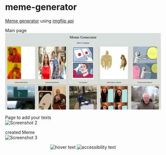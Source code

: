 # meme-generator

[Meme generator](https://simple-memegenerator.web.app/) using [imgflip api](https://imgflip.com/api)  

Main page  
![Screenshot 1](scs/1.png)  

Page to add your texts  
![Screenshot 2](https://github.com/rohithp7777/meme-generator/tree/main/scs/2.png?raw=true)  

created Meme  
![Screenshot 3](https://github.com/rohithp7777/meme-generator/tree/main/scs/3.png?raw=true) 
<p align="center">
  <img src="https://github.com/rohithp7777/meme-generator/tree/main/scs/1.png?raw=true" width="350" title="hover text">
  <img src="your_relative_path_here_number_2_large_name" width="350" alt="accessibility text">
</p>



